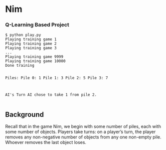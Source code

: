 <h1 id="nim">Nim</h1>

### **Q-Learning Based Project**

<div class="highlighter-rouge"><div class="highlight"><pre class="highlight"><code>$ python play.py
Playing training game 1
Playing training game 2
Playing training game 3
...
Playing training game 9999
Playing training game 10000
Done training

Piles:
Pile 0: 1
Pile 1: 3
Pile 2: 5
Pile 3: 7

AI's Turn
AI chose to take 1 from pile 2.
</code></pre></div></div>

<h2 id="background">Background</h2>

<p>Recall that in the game Nim, we begin with some number of piles, each with some number of objects. 
Players take turns: on a player’s turn, the player removes any non-negative number of objects from any one non-empty pile. Whoever removes the last object loses.</p>
